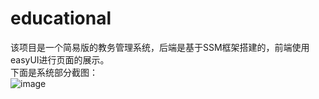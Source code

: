 # educational
该项目是一个简易版的教务管理系统，后端是基于SSM框架搭建的，前端使用easyUI进行页面的展示。<br/>
下面是系统部分截图：<br/>
![image](https://github.com/Abysm-ye/educational/tree/master/images/20200427192944.png)
